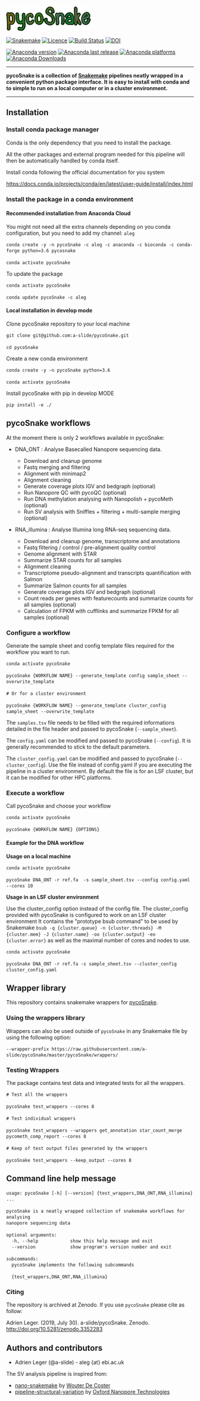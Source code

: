 ![](pictures/pycoSnake_logo.png)

[![Snakemake](https://img.shields.io/badge/snakemake-≥5.4.2-brightgreen.svg)](https://snakemake.bitbucket.io)
[![Licence](https://anaconda.org/aleg/pycoSnake/badges/license.svg)](https://anaconda.org/aleg/pycoSnake)
[![Build Status](https://travis-ci.com/a-slide/pycoSnake.svg?branch=master)](https://travis-ci.com/a-slide/pycoSnake)
[![DOI](https://zenodo.org/badge/173960745.svg)](https://zenodo.org/badge/latestdoi/173960745)

[![Anaconda version](https://anaconda.org/aleg/pycoSnake/badges/version.svg)](https://anaconda.org/aleg/pycoSnake)
[![Anaconda last release](https://anaconda.org/aleg/pycoSnake/badges/latest_release_relative_date.svg)](https://anaconda.org/aleg/pycoSnake)
[![Anaconda platforms](https://anaconda.org/aleg/pycoSnake/badges/platforms.svg)](https://anaconda.org/aleg/pycoSnake)
[![Anaconda Downloads](https://anaconda.org/aleg/pycoSnake/badges/downloads.svg)](https://anaconda.org/aleg/pycoSnake)

---

**pycoSnake is a collection of [Snakemake](https://github.com/snakemake/snakemake) pipelines neatly wrapped in a convenient python package interface.
It is easy to install with conda and to simple to run on a local computer or in a cluster environment.**

---

## Installation

### Install conda package manager

Conda is the only dependency that you need to install the package.

All the other packages and external program needed for this pipeline will then be automatically handled by conda itself.

Install conda following the official documentation for you system

https://docs.conda.io/projects/conda/en/latest/user-guide/install/index.html

### Install the package in a conda environment

#### Recommended installation from Anaconda Cloud

You might not need all the extra channels depending on you conda configuration, but you need to add my channel: `aleg`

```
conda create -y -n pycoSnake -c aleg -c anaconda -c bioconda -c conda-forge python=3.6 pycosnake

conda activate pycoSnake
```

To update the package

```
conda activate pycoSnake

conda update pycoSnake -c aleg
```

#### Local installation in develop mode

Clone pycoSnake repository to your local machine

```
git clone git@github.com:a-slide/pycoSnake.git

cd pycoSnake
```

Create a new conda environment

```
conda create -y -n pycoSnake python=3.6

conda activate pycoSnake
```

Install pycoSnake with pip in develop MODE

```
pip install -e ./
```

## pycoSnake workflows

At the moment there is only 2 workflows available in pycoSnake:

* DNA_ONT : Analyse Basecalled Nanopore sequencing data.
    * Download and cleanup genome
    * Fastq merging and filtering
    * Alignment with minimap2
    * Alignment cleaning
    * Generate coverage plots IGV and bedgraph (optional)
    * Run Nanopore QC with pycoQC (optional)
    * Run DNA methylation analysing with Nanopolish + pycoMeth (optional)
    * Run SV analysis with Sniffles + filtering + multi-sample merging (optional)

* RNA_illumina : Analyse Illumina long RNA-seq sequencing data.
    * Download and cleanup genome, transcriptome and annotations
    * Fastq filtering / control / pre-alignment quality control
    * Genome alignment with STAR
    * Summarize STAR counts for all samples
    * Alignment cleaning
    * Transcriptome pseudo-alignment and transcripts quantification with Salmon
    * Summarize Salmon counts for all samples
    * Generate coverage plots IGV and bedgraph (optional)
    * Count reads per genes with featurecounts and summarize counts for all samples (optional)
    * Calculation of FPKM with cufflinks and summarize FPKM for all samples (optional)

### Configure a workflow

Generate the sample sheet and config template files required for the workflow you want to run.

```
conda activate pycoSnake

pycoSnake {WORKFLOW NAME} --generate_template config sample_sheet --overwrite_template

# Or for a cluster environment

pycoSnake {WORKFLOW NAME} --generate_template cluster_config sample_sheet --overwrite_template
```

The `samples.tsv` file needs to be filled with the required informations detailed in the file header and passed to pycoSnake (`--sample_sheet`).

The `config.yaml` can be modified and passed to pycoSnake (`--config`). It is generally recommended to stick to the default parameters.

The `cluster_config.yaml` can be modified and passed to pycoSnake (`--cluster_config`). Use the file instead of config.yaml if you are executing the pipeline in a cluster environment. By default the file is for an LSF cluster, but it can be modified for other HPC platforms.

### Execute a workflow

Call pycoSnake and choose your workflow

```
conda activate pycoSnake

pycoSnake {WORKFLOW NAME} {OPTIONS}
```

#### Example for the DNA workflow

**Usage on a local machine**

```
conda activate pycoSnake

pycoSnake DNA_ONT -r ref.fa  -s sample_sheet.tsv --config config.yaml --cores 10
```

**Usage in an LSF cluster environment**

Use the cluster_config option instead of the config file.
The cluster_config provided with pycoSnake is configured to work on an LSF cluster environment
It contains the "prototype bsub command" to be used by Snakemake  `bsub -q {cluster.queue} -n {cluster.threads} -M {cluster.mem} -J {cluster.name} -oo {cluster.output} -eo {cluster.error}` as well as the maximal number of cores and nodes to use.

```
conda activate pycoSnake

pycoSnake DNA_ONT -r ref.fa -s sample_sheet.tsv --cluster_config cluster_config.yaml
```

## Wrapper library

This repository contains snakemake wrappers for [pycoSnake](https://github.com/a-slide/pycoSnake).

### Using the wrappers library

Wrappers can also be used outside of `pycoSnake` in any Snakemake file by using the following option:

```
--wrapper-prefix https://raw.githubusercontent.com/a-slide/pycoSnake/master/pycoSnake/wrappers/
```

### Testing Wrappers

The package contains test data and integrated tests for all the wrappers.

```
# Test all the wrappers

pycoSnake test_wrappers --cores 8

# Test individual wrappers

pycoSnake test_wrappers --wrappers get_annotation star_count_merge pycometh_comp_report --cores 8

# Keep of test output files generated by the wrappers

pycoSnake test_wrappers --keep_output --cores 8
```

## Command line help message

```
usage: pycoSnake [-h] [--version] {test_wrappers,DNA_ONT,RNA_illumina} ...

pycoSnake is a neatly wrapped collection of snakemake workflows for analysing
nanopore sequencing data

optional arguments:
  -h, --help            show this help message and exit
  --version             show program's version number and exit

subcommands:
  pycoSnake implements the following subcommands

  {test_wrappers,DNA_ONT,RNA_illumina}
```

### Citing

The repository is archived at Zenodo. If you use `pycoSnake` please cite as follow:

Adrien Leger. (2019, July 30). a-slide/pycoSnake. Zenodo. http://doi.org/10.5281/zenodo.3352283

## Authors and contributors

* Adrien Leger (@a-slide) - aleg {at} ebi.ac.uk


The SV analysis pipeline is inspired from:

* [nano-snakemake](https://github.com/wdecoster/nano-snakemake) by [Wouter De Coster](https://github.com/wdecoster)
* [pipeline-structural-variation](https://github.com/nanoporetech/pipeline-structural-variation) by [Oxford Nanopore Technologies](https://github.com/nanoporetech)
